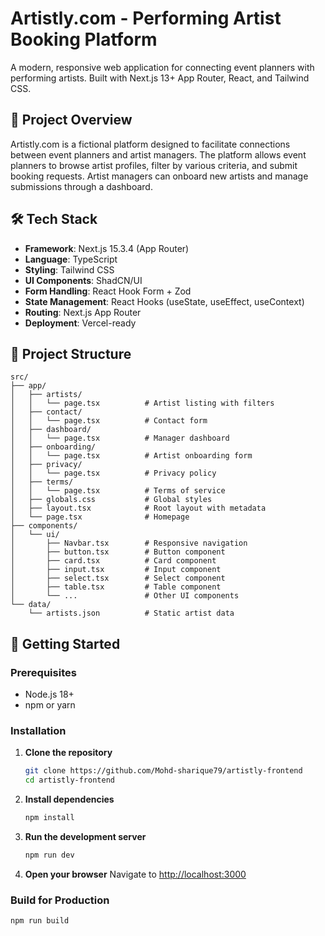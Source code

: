 # Artistly.com - Performing Artist Booking Platform

A modern, responsive web application for connecting event planners with performing artists. Built with Next.js 13+ App Router, React, and Tailwind CSS.

## 🎯 Project Overview

Artistly.com is a fictional platform designed to facilitate connections between event planners and artist managers. The platform allows event planners to browse artist profiles, filter by various criteria, and submit booking requests. Artist managers can onboard new artists and manage submissions through a dashboard.

## 🛠 Tech Stack

- **Framework**: Next.js 15.3.4 (App Router)
- **Language**: TypeScript
- **Styling**: Tailwind CSS
- **UI Components**: ShadCN/UI
- **Form Handling**: React Hook Form + Zod
- **State Management**: React Hooks (useState, useEffect, useContext)
- **Routing**: Next.js App Router
- **Deployment**: Vercel-ready

## 📁 Project Structure

```
src/
├── app/
│   ├── artists/
│   │   └── page.tsx          # Artist listing with filters
│   ├── contact/
│   │   └── page.tsx          # Contact form
│   ├── dashboard/
│   │   └── page.tsx          # Manager dashboard
│   ├── onboarding/
│   │   └── page.tsx          # Artist onboarding form
│   ├── privacy/
│   │   └── page.tsx          # Privacy policy
│   ├── terms/
│   │   └── page.tsx          # Terms of service
│   ├── globals.css           # Global styles
│   ├── layout.tsx            # Root layout with metadata
│   └── page.tsx              # Homepage
├── components/
│   └── ui/
│       ├── Navbar.tsx        # Responsive navigation
│       ├── button.tsx        # Button component
│       ├── card.tsx          # Card component
│       ├── input.tsx         # Input component
│       ├── select.tsx        # Select component
│       ├── table.tsx         # Table component
│       └── ...               # Other UI components
└── data/
    └── artists.json          # Static artist data
```

## 🚀 Getting Started

### Prerequisites
- Node.js 18+ 
- npm or yarn

### Installation

1. **Clone the repository**
   ```bash
   git clone https://github.com/Mohd-sharique79/artistly-frontend
   cd artistly-frontend
   ```

2. **Install dependencies**
   ```bash
   npm install
   ```

3. **Run the development server**
   ```bash
   npm run dev
   ```

4. **Open your browser**
   Navigate to [http://localhost:3000](http://localhost:3000)

### Build for Production

```bash
npm run build
```
